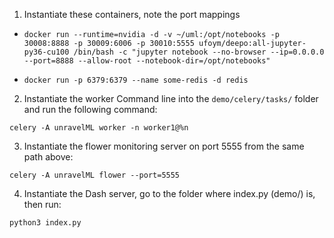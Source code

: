 1. Instantiate these containers, note the port mappings

* `docker run --runtime=nvidia -d -v ~/uml:/opt/notebooks -p 30008:8888 -p 30009:6006 -p 30010:5555 ufoym/deepo:all-jupyter-py36-cu100 /bin/bash -c "jupyter notebook --no-browser --ip=0.0.0.0 --port=8888 --allow-root --notebook-dir=/opt/notebooks"`

* `docker run -p 6379:6379 --name some-redis -d redis`

2. Instantiate the worker 
Command line into the `demo/celery/tasks/` folder and run the following command:

`celery -A unravelML worker -n worker1@%n`

3. Instantiate the flower monitoring server on port 5555 from the same path above:

`celery -A unravelML flower --port=5555`

4. Instantiate the Dash server, go to the folder where index.py (demo/) is, then run:

`python3 index.py`


